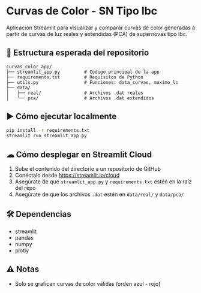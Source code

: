 # Curvas de Color - SN Tipo Ibc

Aplicación Streamlit para visualizar y comparar curvas de color generadas a partir de curvas de luz reales y extendidas (PCA) de supernovas tipo Ibc.

## 📁 Estructura esperada del repositorio

```
curvas_color_app/
├── streamlit_app.py         # Código principal de la app
├── requirements.txt         # Requisitos de Python
├── utils.py                 # Funciones: data_curvas, maximo_lc
├── data/
│   ├── real/                # Archivos .dat reales
│   └── pca/                 # Archivos .dat extendidos
```

## ▶ Cómo ejecutar localmente

```bash
pip install -r requirements.txt
streamlit run streamlit_app.py
```

## ☁ Cómo desplegar en Streamlit Cloud

1. Sube el contenido del directorio a un repositorio de GitHub
2. Conéctalo desde https://streamlit.io/cloud
3. Asegúrate de que `streamlit_app.py` y `requirements.txt` estén en la raíz del repo
4. Asegúrate de que los archivos `.dat` estén en `data/real/` y `data/pca/`

## 🛠 Dependencias

- streamlit
- pandas
- numpy
- plotly

## ⚠ Notas

- Solo se grafican curvas de color válidas (orden azul - rojo)
